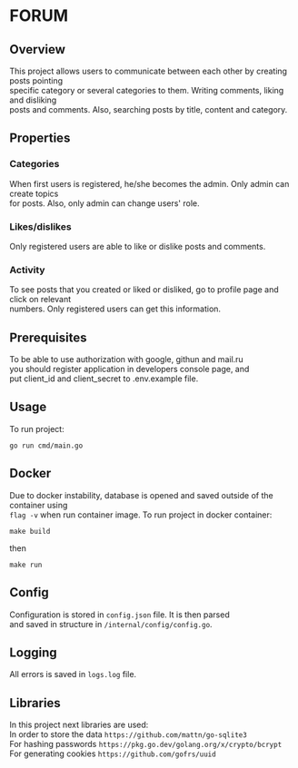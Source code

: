# FORUM

## Overview   
This project allows users to communicate between each other by creating posts pointing  
specific category or several categories to them. Writing comments, liking and disliking  
posts and comments. Also, searching posts by title, content and category.  

## Properties  
### Categories
When first users is registered, he/she becomes the admin. Only admin can create topics  
for posts. Also, only admin can change users' role.  
### Likes/dislikes  
Only registered users are able to like or dislike posts and comments.  
### Activity  
To see posts that you created or liked or disliked, go to profile page and click on relevant  
numbers. Only registered users can get this information.  

## Prerequisites
To be able to use authorization with google, githun and mail.ru  
you should register application in developers console page, and  
put client_id and client_secret to .env.example file.  

## Usage  
To run project:  
```
go run cmd/main.go
```

## Docker  
Due to docker instability, database is opened and saved outside of the container using  
`flag -v` when run container image. To run project in docker container:   
```
make build  
```
then  
```
make run
```  

## Config  
Configuration is stored in `config.json` file. It is then parsed  
and saved in structure in `/internal/config/config.go`.  

## Logging  
All errors is saved in `logs.log` file.  

## Libraries  
In this project next libraries are used:  
In order to store the data `https://github.com/mattn/go-sqlite3`  
For hashing passwords `https://pkg.go.dev/golang.org/x/crypto/bcrypt`  
For generating cookies `https://github.com/gofrs/uuid`  
